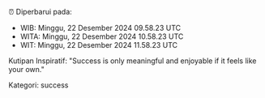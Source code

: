 ⏰ Diperbarui pada:
- WIB: Minggu, 22 Desember 2024 09.58.23 UTC
- WITA: Minggu, 22 Desember 2024 10.58.23 UTC
- WIT: Minggu, 22 Desember 2024 11.58.23 UTC

Kutipan Inspiratif:
"Success is only meaningful and enjoyable if it feels like your own."


Kategori: success

